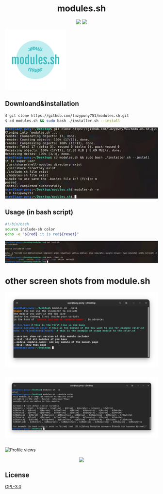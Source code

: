 <h1 align="center">modules.sh</h1>
<p align="center">
 <a href="https://discord.gg/RUCZpVr9tp" target"blank_"><img src="https://img.shields.io/badge/Discord%20-7289DA.svg?&style=for-the-badge&logo=discord&logoColor=white"></a>
  <a href="https://www.github.com/lazypwny751" target"blank_"><img src="https://img.shields.io/badge/GitHub%20-191717.svg?&style=for-the-badge&logo=github&logoColor=white"></a>
</p>

![logo](https://github.com/lazypwny751/testrepo/blob/main/modules.sh-logo.png)

## Downloand&installation

```bash
$ git clone https://github.com/lazypwny751/modules.sh.git
$ cd modules.sh && sudo bash ./installer.sh --install
```
![1](https://raw.githubusercontent.com/lazypwny751/testrepo/main/modules.sh-install.png)

## Usage (**in bash script**)

```bash
#!/bin/bash
source include-sh color
echo -e "${red} it is red${reset}"
```
![2](https://github.com/lazypwny751/testrepo/blob/main/modules.sh-usage-without-alias.png)

# other screen shots from module.sh
![3](https://github.com/lazypwny751/testrepo/blob/main/modules.sh-help.png?raw=true)

##

![4](https://github.com/lazypwny751/testrepo/blob/main/modules.sh-module-info.png?raw=true)

##

![Profile views](https://gpvc.arturio.dev/lazypwny751)

<p align="center">
  <img align="center" src="https://github-readme-stats.vercel.app/api?username=lazypwny751&count_private=true&show_icons=true&theme=whitek&hide_border=true" width="%100" height="150px"
</p>
  
## License
[GPL-3.0](https://choosealicense.com/licenses/gpl-3.0/)
